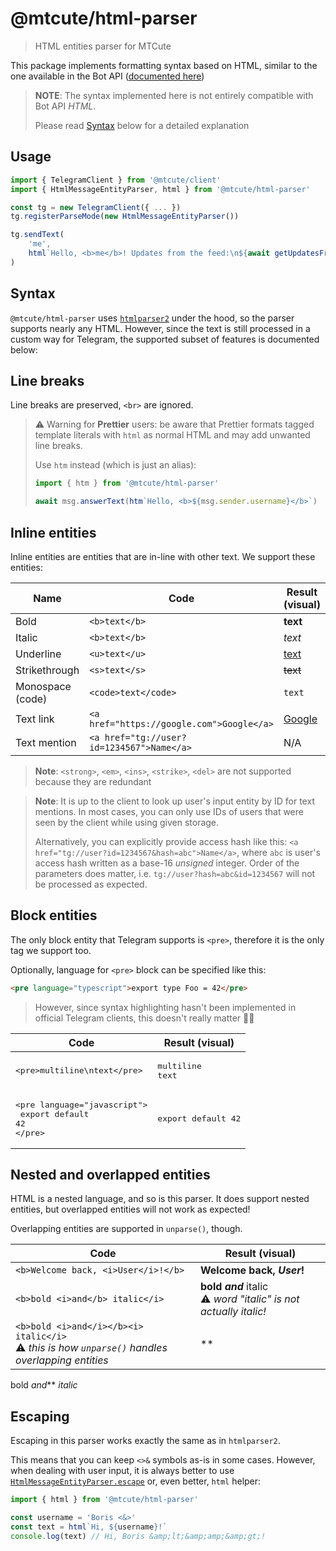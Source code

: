# @mtcute/html-parser

> HTML entities parser for MTCute

This package implements formatting syntax based on HTML, similar to the one available in the Bot
API ([documented here](https://core.telegram.org/bots/api#html-style))

> **NOTE**: The syntax implemented here is not entirely compatible with Bot API _HTML_.
>
> Please read [Syntax](#syntax) below for a detailed explanation

## Usage

```typescript
import { TelegramClient } from '@mtcute/client'
import { HtmlMessageEntityParser, html } from '@mtcute/html-parser'

const tg = new TelegramClient({ ... })
tg.registerParseMode(new HtmlMessageEntityParser())

tg.sendText(
    'me',
    html`Hello, <b>me</b>! Updates from the feed:\n${await getUpdatesFromFeed()}`
)
```

## Syntax

`@mtcute/html-parser` uses [`htmlparser2`](https://www.npmjs.com/package/htmlparser2) under the hood, so the parser
supports nearly any HTML. However, since the text is still processed in a custom way for Telegram, the supported subset
of features is documented below:

## Line breaks

Line breaks are preserved, `<br>` are ignored.

> ⚠️ Warning for **Prettier** users: be aware that Prettier
> formats tagged template literals with `html` as normal HTML and may add
> unwanted line breaks.
>
> Use `htm` instead (which is just an alias):
> ```typescript
> import { htm } from '@mtcute/html-parser'
>
> await msg.answerText(htm`Hello, <b>${msg.sender.username}</b>`)
> ```

## Inline entities

Inline entities are entities that are in-line with other text. We support these entities:

| Name | Code | Result (visual)
|---|---|---|
| Bold | `<b>text</b>` | **text**
| Italic | `<b>text</b>` | _text_
| Underline | `<u>text</u>` | <u>text</u>
| Strikethrough | `<s>text</s>` | ~~text~~
| Monospace (code) | `<code>text</code>` | `text`
| Text link | `<a href="https://google.com">Google</a>` | [Google](https://google.com)
| Text mention | `<a href="tg://user?id=1234567">Name</a>` | N/A

> **Note**: `<strong>`, `<em>`, `<ins>`, `<strike>`, `<del>` are not supported because they are redundant

> **Note**: It is up to the client to look up user's input entity by ID for text mentions.
> In most cases, you can only use IDs of users that were seen by the client while using given storage.
>
> Alternatively, you can explicitly provide access hash like this:
> `<a href="tg://user?id=1234567&hash=abc">Name</a>`, where `abc` is user's access hash
> written as a base-16 *unsigned* integer. Order of the parameters does matter, i.e.
> `tg://user?hash=abc&id=1234567` will not be processed as expected.

## Block entities

The only block entity that Telegram supports is `<pre>`, therefore it is the only tag we support too.

Optionally, language for `<pre>` block can be specified like this:

```html
<pre language="typescript">export type Foo = 42</pre>
```

> However, since syntax highlighting hasn't been implemented in
> official Telegram clients, this doesn't really matter 🤷‍♀️

| Code | Result (visual)
|---|---|
| <pre>&lt;pre&gt;multiline\ntext&lt;/pre&gt;</pre> | <pre>multiline<br>text</pre>
| <pre>&lt;pre language="javascript"&gt;<br>  export default 42<br>&lt;/pre&gt;</pre> | <pre>export default 42</pre>

## Nested and overlapped entities

HTML is a nested language, and so is this parser. It does support nested entities, but overlapped entities will not work
as expected!

Overlapping entities are supported in `unparse()`, though.

| Code | Result (visual)
|---|---|
| `<b>Welcome back, <i>User</i>!</b>` | **Welcome back, _User_!**
| `<b>bold <i>and</b> italic</i>` | **bold _and_** italic<br>⚠️ <i>word "italic" is not actually italic!</i>
| `<b>bold <i>and</i></b><i> italic</i>`<br>⚠️ <i>this is how <code>unparse()</code> handles overlapping entities</i> | **
bold _and_** _italic_

## Escaping

Escaping in this parser works exactly the same as in `htmlparser2`.

This means that you can keep `<>&` symbols as-is in some cases. However, when dealing with user input, it is always
better to use [`HtmlMessageEntityParser.escape`](./classes/htmlmessageentityparser.html#escape) or, even better,
`html` helper:

```typescript
import { html } from '@mtcute/html-parser'

const username = 'Boris <&>'
const text = html`Hi, ${username}!`
console.log(text) // Hi, Boris &amp;lt;&amp;amp;&amp;gt;!
```
